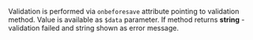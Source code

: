 Validation is performed via `onbeforesave` attribute pointing to validation method.
Value is available as `$data` parameter. If method returns **string** - validation failed
and string shown as error message.